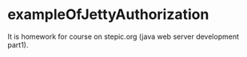 # exampleOfJettyAuthorization

It is homework for course on stepic.org (java web server development part1).
